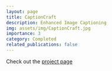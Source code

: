 ```yaml
---
layout: page
title: CaptionCraft
description: Enhanced Image Captioning
img: assets/img/CaptionCraft.jpg
importance: 3
category: Completed
related_publications: false
---
```


Check out the [project page](https://www.stochlab.com/GRoQ-LoCO/)

